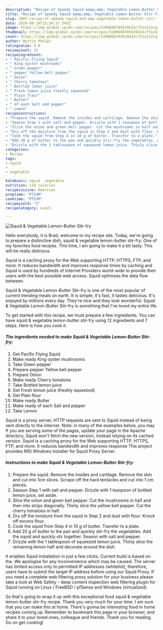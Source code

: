 ```yaml
---
description: "Recipe of Speedy Squid &amp;amp; Vegetable Lemon-Butter Stir-fry"
title: "Recipe of Speedy Squid &amp;amp; Vegetable Lemon-Butter Stir-fry"
slug: 2007-recipe-of-speedy-squid-and-amp-vegetable-lemon-butter-stir-fry
date: 2020-08-18T13:34:17.545Z
image: https://img-global.cpcdn.com/recipes/5200668785639424/751x532cq70/squid-vegetable-lemon-butter-stir-fry-recipe-main-photo.jpg
thumbnail: https://img-global.cpcdn.com/recipes/5200668785639424/751x532cq70/squid-vegetable-lemon-butter-stir-fry-recipe-main-photo.jpg
cover: https://img-global.cpcdn.com/recipes/5200668785639424/751x532cq70/squid-vegetable-lemon-butter-stir-fry-recipe-main-photo.jpg
author: Myrtle Phelps
ratingvalue: 3.9
reviewcount: 15
recipeingredient:
- " Pacific Flying Squid"
- " King oyster mushrooms"
- " Green pepper"
- " pepper Yellow bell pepper"
- " Onion"
- " Cherry tomatoes"
- " Bottled lemon juice"
- " Fresh lemon juice freshly squeezed"
- " Plain flour"
- " Butter"
- " of each Salt and pepper"
- " Lemon"
recipeinstructions:
- "Prepare the squid. Remove the insides and cartilage. Remove the skin and cut into 1cm slices. Scrape off the hard tentacles and cut into 1 cm pieces."
- "Season Step 1 with salt and pepper. Drizzle with 1 teaspoon of bottled lemon juice, set aside."
- "Slice the onion and green bell pepper. Cut the mushrooms in half and then into strips diagonally. Thinly slice the yellow bell pepper. Cut the cherry tomatoes in half."
- "Dry off the moisture from the squid in Step 2 and dust with flour. Knock off excess flour."
- "Cook the squid from Step 4 in 10 g of butter. Transfer to a plate."
- "Add 20 g of butter to the pan and quickly stir-fry the vegetables. Add the squid and quickly stir together. Season with salt and pepper."
- "Drizzle with the 1 tablespoon of squeezed lemon juice. Thinly slice the remaining lemon half and decorate around the dish."
categories:
- Recipe
tags:
- squid
- 
- vegetable

katakunci: squid  vegetable 
nutrition: 118 calories
recipecuisine: American
preptime: "PT24M"
cooktime: "PT53M"
recipeyield: "2"
recipecategory: Lunch

---
```



![Squid &amp; Vegetable Lemon-Butter Stir-fry](https://img-global.cpcdn.com/recipes/5200668785639424/751x532cq70/squid-vegetable-lemon-butter-stir-fry-recipe-main-photo.jpg)

Hello everybody, it is Brad, welcome to my recipe site. Today, we're going to prepare a distinctive dish, squid &amp; vegetable lemon-butter stir-fry. One of my favorites food recipes. This time, I am going to make it a bit tasty. This will be really delicious.

Squid is a caching proxy for the Web supporting HTTP, HTTPS, FTP, and more. It reduces bandwidth and improves response times by caching and Squid is used by hundreds of Internet Providers world-wide to provide their users with the best possible web access. Squid optimises the data flow between.

Squid &amp; Vegetable Lemon-Butter Stir-fry is one of the most popular of current trending meals on earth. It is simple, it's fast, it tastes delicious. It's enjoyed by millions every day. They're nice and they look wonderful. Squid &amp; Vegetable Lemon-Butter Stir-fry is something that I've loved my entire life.


To get started with this recipe, we must prepare a few ingredients. You can have squid &amp; vegetable lemon-butter stir-fry using 12 ingredients and 7 steps. Here is how you cook it.

<!--inarticleads1-->

##### The ingredients needed to make Squid &amp; Vegetable Lemon-Butter Stir-fry:

1. Get  Pacific Flying Squid
1. Make ready  King oyster mushrooms
1. Take  Green pepper
1. Prepare  pepper Yellow bell pepper
1. Prepare  Onion
1. Make ready  Cherry tomatoes
1. Take  Bottled lemon juice
1. Get  Fresh lemon juice (freshly squeezed)
1. Get  Plain flour
1. Make ready  Butter
1. Make ready  of each Salt and pepper
1. Take  Lemon


Squid is a proxy server, HTTP requests are sent to Squid instead of being sent directly to the internet. Note: in many of the examples below, you may If you are serving some of the pages, update your page in the Apache directory, Squid won&#39;t fetch the new version, instead relying on its cached version. Squid is a caching proxy for the Web supporting HTTP, HTTPS, FTP, and more. It reduces bandwidth and improves response This project provides MSI Windows Installer for Squid Proxy Server. 

<!--inarticleads2-->

##### Instructions to make Squid &amp; Vegetable Lemon-Butter Stir-fry:

1. Prepare the squid. Remove the insides and cartilage. Remove the skin and cut into 1cm slices. Scrape off the hard tentacles and cut into 1 cm pieces.
1. Season Step 1 with salt and pepper. Drizzle with 1 teaspoon of bottled lemon juice, set aside.
1. Slice the onion and green bell pepper. Cut the mushrooms in half and then into strips diagonally. Thinly slice the yellow bell pepper. Cut the cherry tomatoes in half.
1. Dry off the moisture from the squid in Step 2 and dust with flour. Knock off excess flour.
1. Cook the squid from Step 4 in 10 g of butter. Transfer to a plate.
1. Add 20 g of butter to the pan and quickly stir-fry the vegetables. Add the squid and quickly stir together. Season with salt and pepper.
1. Drizzle with the 1 tablespoon of squeezed lemon juice. Thinly slice the remaining lemon half and decorate around the dish.


It enables Squid installation in just a few clicks. Current build is based on the. We apologise for any inconvenience which may be caused. The server has limited access only to permitted IP addresses (whitelist), therefore, users have to submit the target IP address before using our Squid Proxy. If you need a complete web filtering proxy solution for your business please take a look at Web Safety - deep content inspection web filtering plugin for Squid running on Linux / FreeBSD / pfSense and Windows (virtualized). 

So that's going to wrap it up with this exceptional food squid &amp; vegetable lemon-butter stir-fry recipe. Thank you very much for your time. I am sure that you can make this at home. There's gonna be interesting food in home recipes coming up. Remember to bookmark this page in your browser, and share it to your loved ones, colleague and friends. Thank you for reading. Go on get cooking!
